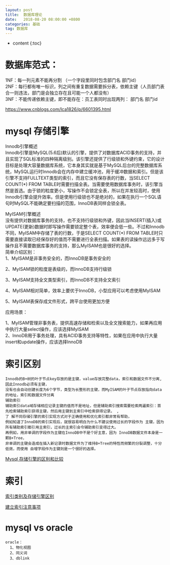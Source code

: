 ```yaml
---
layout: post
title:  数据库理论
date:   2018-08-20 08:00:00 +0800
categories: 基础
tag: 数据库
---
```


* content
{:toc}

# 数据库范式：   
1NF：每一列元素不能再分割 （一个字段里同时包含部门名 部门id）   
2NF：每行都有唯一标识，列之间有重复数据需要拆分表，依赖主键（人员部门表合一则违法，部门是会独立存在且可能一个人都没有）   
3NF：不能传递依赖主键，即不能存在：员工表同时出现两列： 部门名 部门id   

https://www.cnblogs.com/lca1826/p/6601395.html   


# mysql 存储引擎
Innodb引擎概述   
Innodb引擎是MySQL(5.6后)默认的引擎，提供了对数据库ACID事务的支持，并且实现了SQL标准的四种隔离级别。该引擎还提供了行级锁和外键约束，它的设计目标是处理大容量数据库系统，它本身其实就是基于MySQL后台的完整数据库系统，MySQL运行时Innodb会在内存中建立缓冲池，用于缓冲数据和索引。但是该引擎不支持FULLTEXT类型的索引，而且它没有保存表的行数，当SELECT COUNT(*) FROM TABLE时需要扫描全表。当需要使用数据库事务时，该引擎当然是首选。由于锁的粒度更小，写操作不会锁定全表，所以在并发较高时，使用Innodb引擎会提升效率。但是使用行级锁也不是绝对的，如果在执行一个SQL语句时MySQL不能确定要扫描的范围，InnoDB表同样会锁全表。

MyISAM引擎概述   
没有提供对数据库事务的支持，也不支持行级锁和外键，因此当INSERT(插入)或UPDATE(更新)数据时即写操作需要锁定整个表，效率便会低一些。不过和Innodb不同，MyISAM中存储了表的行数，于是SELECT COUNT(*) FROM TABLE时只需要直接读取已经保存好的值而不需要进行全表扫描。如果表的读操作远远多于写操作且不需要数据库事务的支持，那么MyISAM也是很好的选择。   
简单介绍区别：   
1、MyISAM是非事务安全的，而InnoDB是事务安全的

2、MyISAM锁的粒度是表级的，而InnoDB支持行级锁

3、MyISAM支持全文类型索引，而InnoDB不支持全文索引

4、MyISAM相对简单，效率上要优于InnoDB，小型应用可以考虑使用MyISAM

5、MyISAM表保存成文件形式，跨平台使用更加方便

应用场景：

1、MyISAM管理非事务表，提供高速存储和检索以及全文搜索能力，如果再应用中执行大量select操作，应该选择MyISAM   
2、InnoDB用于事务处理，具有ACID事务支持等特性，如果在应用中执行大量insert和update操作，应该选择InnoDB   

# 索引区别
```
Innodb的B+树的叶子节点key存放的是主键，value存放完整data，索引和数据文件不分离,因此Innodb必须有主键，
没有也会自动创建长度为6个字节，类型为长整形的主键，而MyISAM的叶子节点存放指向data的地址，索引和数据文件分离
辅助索引
辅助索引data域存储相应记录主键的值而不是地址，但是辅助索引搜索需要检索两遍索引：首先检索辅助索引获得主键，然后用主键到主索引中检索获得记录。 ,
了 解不同存储引擎的索引实现方式对于正确使用和优化索引都非常有帮助，
例如知道了InnoDB的索引实现后，就很容易明白为什么不建议使用过长的字段作为 主键，因为所有辅助索引都引用主索引，过长的主索引会令辅助索引变得过大。
再例如，用非单调的字段作为主键在InnoDB中不是个好主意，因为 InnoDB数据文件本身是一颗B+Tree，
非单调的主键会造成在插入新记录时数据文件为了维持B+Tree的特性而频繁的分裂调整，十分低效，而使用 自增字段作为主键则是一个很好的选择。

```
[Mysql 存储引擎的区别和比较](https://blog.csdn.net/zgrgfr/article/details/74455547)

# 索引
[索引类别及存储引擎区别](https://www.cnblogs.com/xiangyangzhu/p/index.html)

[建立索引注意事项](https://blog.csdn.net/sosfnima/article/details/52025114)   


# mysql vs oracle

    oracle：
      1、物化视图
      2、同义词
      3、dblink
